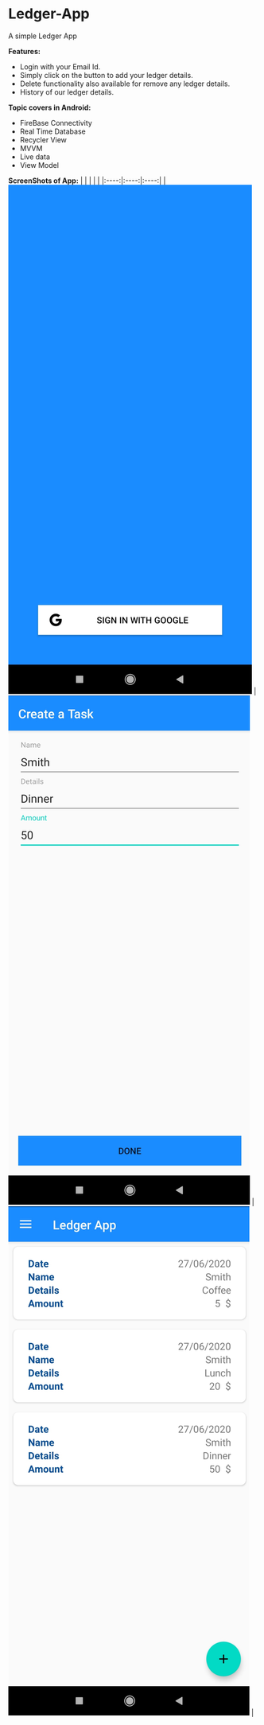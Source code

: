 # Ledger-App

A simple Ledger App

**Features:** 
- Login with your Email Id.
- Simply click on the button to add your ledger details.
- Delete functionality also available for remove any ledger details.
- History of our ledger details.

**Topic covers in Android:**
- FireBase Connectivity
- Real Time Database
- Recycler View
- MVVM
- Live data
- View Model

**ScreenShots of App:**
| | | | |
|:----:|:----:|:----:|
| <img alt="SS_1" src="image/Login.jpg"> | <img alt="SS_2" src="image/Add Details.jpg"> | <img alt="SS_3" src="image/Transaction History.jpg"> |
